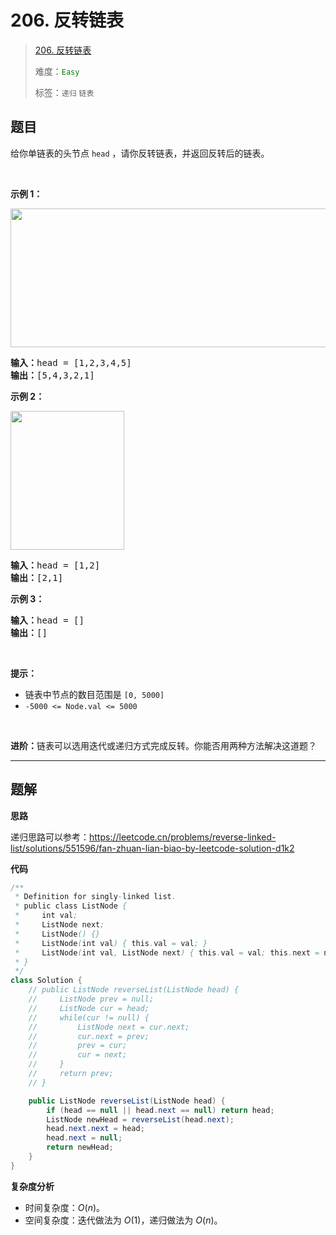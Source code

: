 # 206. 反转链表

> [206. 反转链表](https://leetcode.cn/problems/reverse-linked-list/)
>
> 难度：<font color=green>`Easy`</font>
>
> 标签：`递归` `链表`

## 题目

给你单链表的头节点 <code>head</code> ，请你反转链表，并返回反转后的链表。
<div class="original__bRMd">
<div>
<p> </p>

<p><strong>示例 1：</strong></p>
<img alt="" src="https://assets.leetcode.com/uploads/2021/02/19/rev1ex1.jpg" style="width: 542px; height: 222px;" />
<pre>
<strong>输入：</strong>head = [1,2,3,4,5]
<strong>输出：</strong>[5,4,3,2,1]
</pre>

<p><strong>示例 2：</strong></p>
<img alt="" src="https://assets.leetcode.com/uploads/2021/02/19/rev1ex2.jpg" style="width: 182px; height: 222px;" />
<pre>
<strong>输入：</strong>head = [1,2]
<strong>输出：</strong>[2,1]
</pre>

<p><strong>示例 3：</strong></p>

<pre>
<strong>输入：</strong>head = []
<strong>输出：</strong>[]
</pre>

<p> </p>

<p><strong>提示：</strong></p>

<ul>
	<li>链表中节点的数目范围是 <code>[0, 5000]</code></li>
	<li><code>-5000 <= Node.val <= 5000</code></li>
</ul>

<p> </p>

<p><strong>进阶：</strong>链表可以选用迭代或递归方式完成反转。你能否用两种方法解决这道题？</p>
</div>
</div>


--------------------

## 题解

**思路**

递归思路可以参考：https://leetcode.cn/problems/reverse-linked-list/solutions/551596/fan-zhuan-lian-biao-by-leetcode-solution-d1k2

**代码**

```java
/**
 * Definition for singly-linked list.
 * public class ListNode {
 *     int val;
 *     ListNode next;
 *     ListNode() {}
 *     ListNode(int val) { this.val = val; }
 *     ListNode(int val, ListNode next) { this.val = val; this.next = next; }
 * }
 */
class Solution {
    // public ListNode reverseList(ListNode head) {
    //     ListNode prev = null;
    //     ListNode cur = head;
    //     while(cur != null) {
    //         ListNode next = cur.next;
    //         cur.next = prev;
    //         prev = cur;
    //         cur = next;
    //     }
    //     return prev;
    // }

    public ListNode reverseList(ListNode head) {
        if (head == null || head.next == null) return head;
        ListNode newHead = reverseList(head.next);
        head.next.next = head;
        head.next = null;
        return newHead;
    }
}
```

**复杂度分析**

- 时间复杂度：$O(n)$。
- 空间复杂度：迭代做法为 $O(1)$，递归做法为 $O(n)$。
